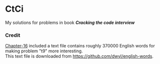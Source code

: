 # CtCi
My solutions for problems in book ***Cracking the code interview***

### Credit
[Chapter-16](https://github.com/ihsuy/CTCI/tree/master/chapter16_Moderate) included a text file contains roughly 370000 English words for making problem "t9" more interesting.  
This text file is downloaded from https://github.com/dwyl/english-words.
